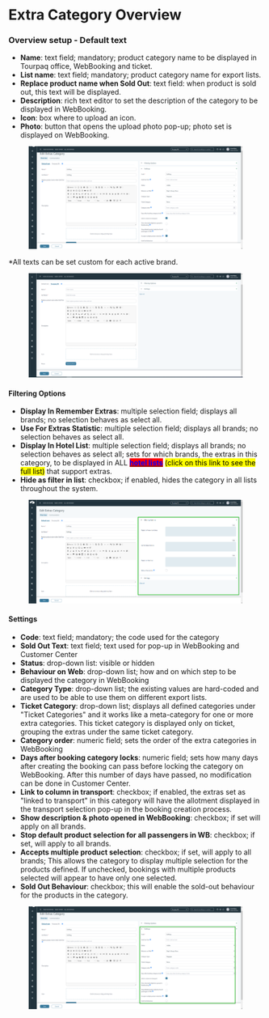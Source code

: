 # Extra Category Overview

### Overview setup - Default text <a href="#overview-setup---default-text" id="overview-setup---default-text"></a>

* **Name**: text field; mandatory; product category name to be displayed in Tourpaq office, WebBooking and ticket.
* **List name**: text field; mandatory; product category name for export lists.
* **Replace product name when Sold Out**: text field: when product is sold out, this text will be displayed.
* **Description**: rich text editor to set the description of the category to be displayed in WebBooking.
* **Icon**: box where to upload an icon.
* **Photo**: button that opens the upload photo pop-up; photo set is displayed on WebBooking.

<figure><img src="../.gitbook/assets/ExtraCategoryOverview-cc8404247963c69e65035b9fe43a31e8.png" alt=""><figcaption></figcaption></figure>

\*All texts can be set custom for each active brand.

<figure><img src="../.gitbook/assets/ExtraCategoryCustomBrand-594461f051027d3ba8bb1f54ee2bc7e8.png" alt=""><figcaption></figcaption></figure>

#### Filtering Options <a href="#filtering-options" id="filtering-options"></a>

* **Display In Remember Extras**: multiple selection field; displays all brands; no selection behaves as select all.
* **Use For Extras Statistic**: multiple selection field; displays all brands; no selection behaves as select all.
* **Display In Hotel List**: multiple selection field; displays all brands; no selection behaves as select all; sets for which brands, the extras in this category, to be displayed in ALL [<mark style="color:blue;background-color:red;">**hotel lists**</mark>](../export-1/lists.md#report-types-explained) <mark style="background-color:$primary;">(click on this link to see the full list)</mark> that support extras.
* **Hide as filter in list**: checkbox; if enabled, hides the category in all lists throughout the system.

<figure><img src="../.gitbook/assets/ExtraCategoryFilteringOptions-2da18c606917c5debf7b17ec23fcbf0b.png" alt=""><figcaption></figcaption></figure>

#### Settings <a href="#settings" id="settings"></a>

* **Code**: text field; mandatory; the code used for the category
* **Sold Out Text**: text field; text used for pop-up in WebBooking and Customer Center
* **Status**: drop-down list: visible or hidden
* **Behaviour on Web**: drop-down list; how and on which step to be displayed the category in WebBooking
* **Category Type**: drop-down list; the existing values are hard-coded and are used to be able to use them on different export lists.
* **Ticket Category**: drop-down list; displays all defined categories under "Ticket Categories" and it works like a meta-category for one or more extra categories. This ticket category is displayed only on ticket, grouping the extras under the same ticket category.
* **Category order**: numeric field; sets the order of the extra categories in WebBooking
* **Days after booking category locks**: numeric field; sets how many days after creating the booking can pass before locking the category on WebBooking. After this number of days have passed, no modification can be done in Customer Center.
* **Link to column in transport**: checkbox; if enabled, the extras set as "linked to transport" in this category will have the allotment displayed in the transport selection pop-up in the booking creation process.
* **Show description & photo opened in WebBooking**: checkbox; if set will apply on all brands.
* **Stop default product selection for all passengers in WB**: checkbox; if set, will apply to all brands.
* **Accepts multiple product selection**: checkbox; if set, will apply to all brands; This allows the category to display multiple selection for the products defined. If unchecked, bookings with multiple products selected will appear to have only one selected.
* **Sold Out Behaviour**: checkbox; this will enable the sold-out behaviour for the products in the category.

<figure><img src="../.gitbook/assets/ExtraCategorySettings-106dd7c02e2b829c2d78a52edf62b298.png" alt=""><figcaption></figcaption></figure>
